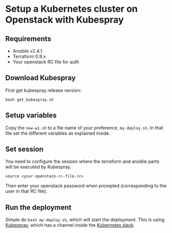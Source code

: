 # Setup a Kubernetes cluster on Openstack with Kubespray

## Requirements

- Ansible v2.4.1
- Terraform 0.9.x
- Your openstack RC file for auth

## Download Kubespray

First get kubespray release version:

```
bash get_kubespray.sh
```

## Setup variables

Copy the `new-w1.sh` to a file name of your preference, `my-deploy.sh`. In that file set the different variables as explained inside.

## Set session

You need to configure the session where the terraform and ansible parts will be executed by Kubespray.

```
source <your-openstack-rc-file.rc>
```

Then enter your openstack password when prompted (corresponding to the user in that RC file).

## Run the deployment

Simple do `bash my-deploy.sh`, which will start the deployment. This is using [Kubespray](https://github.com/kubernetes-incubator/kubespray), which has a channel inside the [Kubernetes slack](http://slack.k8s.io/).

